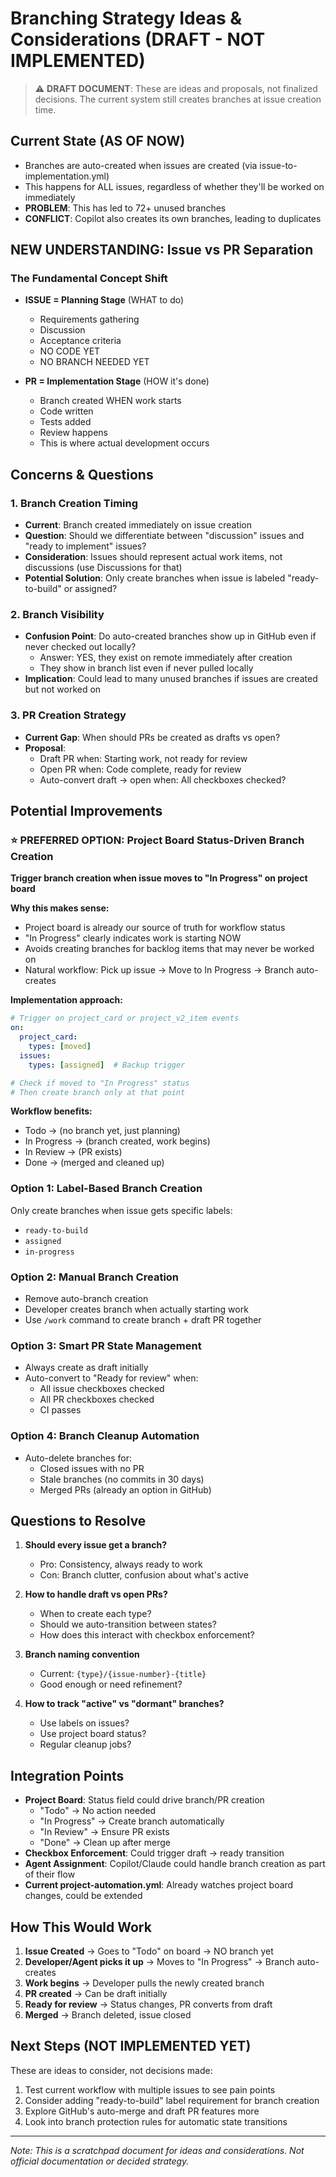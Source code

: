 # Branching Strategy Ideas & Considerations (DRAFT - NOT IMPLEMENTED)

> ⚠️ **DRAFT DOCUMENT**: These are ideas and proposals, not finalized decisions. The current system still creates branches at issue creation time.

## Current State (AS OF NOW)
- Branches are auto-created when issues are created (via issue-to-implementation.yml)
- This happens for ALL issues, regardless of whether they'll be worked on immediately
- **PROBLEM**: This has led to 72+ unused branches
- **CONFLICT**: Copilot also creates its own branches, leading to duplicates

## NEW UNDERSTANDING: Issue vs PR Separation

### The Fundamental Concept Shift
- **ISSUE = Planning Stage** (WHAT to do)
  - Requirements gathering
  - Discussion
  - Acceptance criteria
  - NO CODE YET
  - NO BRANCH NEEDED YET

- **PR = Implementation Stage** (HOW it's done)
  - Branch created WHEN work starts
  - Code written
  - Tests added
  - Review happens
  - This is where actual development occurs

## Concerns & Questions

### 1. Branch Creation Timing
- **Current**: Branch created immediately on issue creation
- **Question**: Should we differentiate between "discussion" issues and "ready to implement" issues?
- **Consideration**: Issues should represent actual work items, not discussions (use Discussions for that)
- **Potential Solution**: Only create branches when issue is labeled "ready-to-build" or assigned?

### 2. Branch Visibility
- **Confusion Point**: Do auto-created branches show up in GitHub even if never checked out locally?
  - Answer: YES, they exist on remote immediately after creation
  - They show in branch list even if never pulled locally
- **Implication**: Could lead to many unused branches if issues are created but not worked on

### 3. PR Creation Strategy
- **Current Gap**: When should PRs be created as drafts vs open?
- **Proposal**: 
  - Draft PR when: Starting work, not ready for review
  - Open PR when: Code complete, ready for review
  - Auto-convert draft → open when: All checkboxes checked?

## Potential Improvements

### ⭐ PREFERRED OPTION: Project Board Status-Driven Branch Creation
**Trigger branch creation when issue moves to "In Progress" on project board**

**Why this makes sense:**
- Project board is already our source of truth for workflow status
- "In Progress" clearly indicates work is starting NOW
- Avoids creating branches for backlog items that may never be worked on
- Natural workflow: Pick up issue → Move to In Progress → Branch auto-creates

**Implementation approach:**
```yaml
# Trigger on project_card or project_v2_item events
on:
  project_card:
    types: [moved]
  issues:
    types: [assigned]  # Backup trigger

# Check if moved to "In Progress" status
# Then create branch only at that point
```

**Workflow benefits:**
- Todo → (no branch yet, just planning)
- In Progress → (branch created, work begins)
- In Review → (PR exists)
- Done → (merged and cleaned up)

### Option 1: Label-Based Branch Creation
Only create branches when issue gets specific labels:
- `ready-to-build`
- `assigned`
- `in-progress`

### Option 2: Manual Branch Creation
- Remove auto-branch creation
- Developer creates branch when actually starting work
- Use `/work` command to create branch + draft PR together

### Option 3: Smart PR State Management
- Always create as draft initially
- Auto-convert to "Ready for review" when:
  - All issue checkboxes checked
  - All PR checkboxes checked
  - CI passes

### Option 4: Branch Cleanup Automation
- Auto-delete branches for:
  - Closed issues with no PR
  - Stale branches (no commits in 30 days)
  - Merged PRs (already an option in GitHub)

## Questions to Resolve

1. **Should every issue get a branch?**
   - Pro: Consistency, always ready to work
   - Con: Branch clutter, confusion about what's active

2. **How to handle draft vs open PRs?**
   - When to create each type?
   - Should we auto-transition between states?
   - How does this interact with checkbox enforcement?

3. **Branch naming convention**
   - Current: `{type}/{issue-number}-{title}`
   - Good enough or need refinement?

4. **How to track "active" vs "dormant" branches?**
   - Use labels on issues?
   - Use project board status?
   - Regular cleanup jobs?

## Integration Points

- **Project Board**: Status field could drive branch/PR creation
  - "Todo" → No action needed
  - "In Progress" → Create branch automatically
  - "In Review" → Ensure PR exists
  - "Done" → Clean up after merge
- **Checkbox Enforcement**: Could trigger draft → ready transition
- **Agent Assignment**: Copilot/Claude could handle branch creation as part of their flow
- **Current project-automation.yml**: Already watches project board changes, could be extended

## How This Would Work

1. **Issue Created** → Goes to "Todo" on board → NO branch yet
2. **Developer/Agent picks it up** → Moves to "In Progress" → Branch auto-creates
3. **Work begins** → Developer pulls the newly created branch
4. **PR created** → Can be draft initially
5. **Ready for review** → Status changes, PR converts from draft
6. **Merged** → Branch deleted, issue closed

## Next Steps (NOT IMPLEMENTED YET)

These are ideas to consider, not decisions made:

1. Test current workflow with multiple issues to see pain points
2. Consider adding "ready-to-build" label requirement for branch creation
3. Explore GitHub's auto-merge and draft PR features more
4. Look into branch protection rules for automatic state transitions

---

*Note: This is a scratchpad document for ideas and considerations. Not official documentation or decided strategy.*